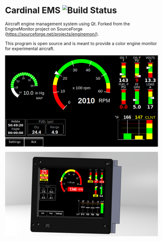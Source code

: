# Cardinal EMS <img src="https://travis-ci.org/rstory1/Cardinal-EMS.svg?branch=master" alt="Build Status" />
Aircraft engine management system using Qt. Forked from the EngineMonitor project on SourceForge (https://sourceforge.net/projects/enginemon/).

This program is open source and is meant to provide a color engine monitor for experimental aircraft.

![Application Screenshot](Screenshots/EMS%20Screenshot.png)

![Assembly Picture](Screenshots/AssemblyPic.png)
